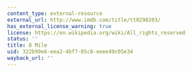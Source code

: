```yaml
---
content_type: external-resource
external_url: http://www.imdb.com/title/tt0298203/
has_external_license_warning: true
license: https://en.wikipedia.org/wiki/All_rights_reserved
status: ''
title: 8 Mile
uid: 322b99e6-eea2-4bf7-85c8-eeee49c05e34
wayback_url: ''
---
```

